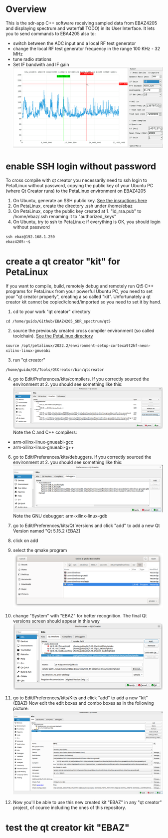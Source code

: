 # Overview

This is the sdr-app C++ software receiving sampled data from EBAZ4205 and displaying spectrum and waterfall TODO) in its User Interface.
It lets you to send commands to EBA4205 also to:
  * switch between the ADC input and a local RF test generator  
  * change the local RF test generator frequency in the range 100 KHz - 32 MHz
  * tune radio stations 
  * Set IF bandwith and IF gain  
  ![](../docs/spectrum-0-32M-radio13670K.png)

# enable SSH login without password
To cross compile with qt creator you necessarily need to ssh login to PetalLinux without password, copying the public key of your Ubuntu PC (where Qt Creator runs) to the PetaLinux environment on EBAZ4205

1. On Ubuntu, generate an SSH public key. [See the insructions here](https://tecnstuff.net/how-to-set-up-ssh-keys-on-ubuntu-22-04/) 
2. On PetaLinux, create the directory .ssh under /home/ebaz
3. On PetaLinux, copy the public key created at 1. "id_rsa.pub" to /home/ebaz/.ssh renaming it to "authorized_keys"
4. On Ubuntu, try to ssh to PetaLinux: if everything is OK, you should login without password
```
ssh ebaz@192.168.1.250
ebaz4205:~$ 
```
# create a qt creator "kit" for PetaLinux
If you want to compile, build, remotely debug and remotely run Qt5 C++ programs for PetaLinux from your powerful Ubuntu PC, you need to set your "qt creator properly", creating a so called "kit". Unfortunately a qt creator kit cannot be copied/cloned/imported so you need to set it by hand.

1. cd to your work "qt creator" directory
```
cd /home/guido/Github/EBAZ4205_SDR_spectrum/qt5
```
 
2. source the previously created cross compiler environment (so called toolchain). [See the PetaLinux directory](../PetaLinux#build-petalinux-sysroot-and-get-crosscompilers)
```
source /opt/petalinux/2022.2/environment-setup-cortexa9t2hf-neon-xilinx-linux-gnueabi 
```
3. run "qt creator"
```
/home/guido/Qt/Tools/QtCreator/bin/qtcreator
```
4. go to Edit/Preferences/kits/compilers. If you correctly sourced the environment at 2. you should see something like this:
![](../docs/compilers.png)
Note the C and C++ compilers:
* arm-xilinx-linux-gnueabi-gcc
* arm-xilinx-linux-gnueabi-g++ 

6. go to Edit/Preferences/kits/debuggers. If you correctly sourced the environment at 2. you should see something like this:
![](../docs/kits-debuggers.png)
Note the GNU debugger: arm-xilinx-linux-gdb

8. go to Edit/Preferences/kits/Qt Versions and click "add" to add a new Qt Version named "Qt 5.15.2 (EBAZ)
9. click on add
10. select the qmake program
   ![](../docs/select_a_qmake_executable.png) 
11. change "System" with "EBAZ" for better recognition. The final Qt versions screen should appear in this way
   ![](../docs/Qt_Versions.png) 
   
12. go to Edit/Preferences/kits/Kits and click "add" to add a new "kit" (EBAZ)
Now edit the edit boxes and combo boxes as in the following picture:
   ![](../docs/kits-ebaz.png)

13. Now you'll be able to use this new created kit "EBAZ" in any "qt creator" project, of cource including the ones of this repository.

# test the qt creator kit "EBAZ"

